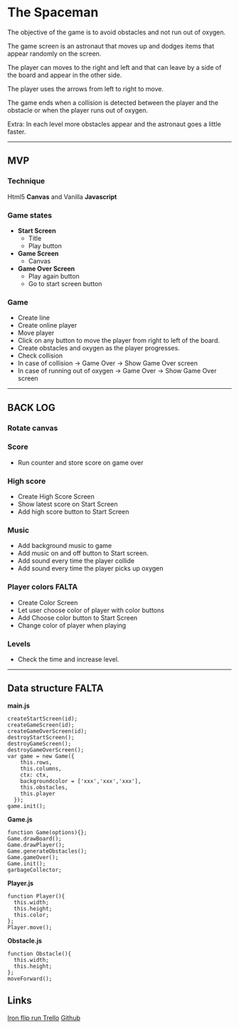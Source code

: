 # The Spaceman
The objective of the game is to avoid obstacles and not run out of oxygen.

The game screen is an astronaut that moves up and dodges items that appear randomly on the screen.

The player can moves to the right and left and that can leave by a side of the board and appear in the other side.

The player uses the arrows from left to right to move.

The game ends when a collision is detected between the player and the obstacle or when the player runs out of oxygen.

Extra: In each level more obstacles appear and the astronaut goes a little faster.

* * *
## MVP
### Technique
Html5 __Canvas__ and Vanilla __Javascript__
### Game states
* __Start Screen__
  * Title
  * Play button
* __Game Screen__
  * Canvas
* __Game Over Screen__
  * Play again button
  * Go to start screen button
### Game
* Create line
* Create online player
* Move player
* Click on any button to move the player from right to left of the board.
* Create obstacles and oxygen as the player progresses.
* Check collision
* In case of collision -> Game Over -> Show Game Over screen
* In case of running out of oxygen -> Game Over -> Show Game Over screen
* * *
## BACK LOG
### Rotate canvas
### Score
* Run counter and store score on game over
### High score
* Create High Score Screen
* Show latest score on Start Screen
* Add high score button to Start Screen
### Music
* Add background music to game
* Add music on and off button to Start screen.
* Add sound every time the player collide
* Add sound every time the player picks up oxygen
### Player colors FALTA
* Create Color Screen
* Let user choose color of player with color buttons
* Add Choose color button to Start Screen
* Change color of player when playing
### Levels 
* Check the time and increase level.
* * *
## Data structure FALTA
__main.js__
````
createStartScreen(id);
createGameScreen(id);
createGameOverScreen(id);
destroyStartScreen();
destroyGameScreen();
destroyGameOverScreen();
var game = new Game({
    this.rows,
    this.columns,
    ctx: ctx,
    backgroundcolor = ['xxx','xxx','xxx'],
    this.obstacles,
    this.player
  });
game.init();
````
__Game.js__
````
function Game(options){};
Game.drawBoard();
Game.drawPlayer();
Game.generateObstacles();
Game.gameOver();
Game.init();
garbageCollector;
````
__Player.js__
````
function Player(){
  this.width;
  this.height;
  this.color;
};
Player.move();
````
__Obstacle.js__
````
function Obstacle(){
  this.width;
  this.height;
};
moveForward();
````
## Links
[Iron flip run Trello](https://trello.com/b/jvP5IE61/iron-flip-run)
[Github](https://github.com/annaclf/iron-flip-run)